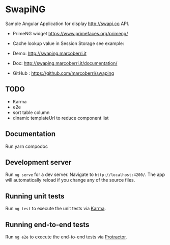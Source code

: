 # SwapiNG

Sample Angular Application for display http://swapi.co API.

- PrimeNG widget https://www.primefaces.org/primeng/
- Cache lookup value in Session Storage see example:

- Demo: http://swaping.marcoberri.it
- Doc: http://swaping.marcoberri.it/documentation/
- GitHub : https://github.com/marcoberri/swaping

## TODO

- Karma
- e2e
- sort table column
- dinamic templateUrl to reduce component list

## Documentation

Run yarn compodoc

## Development server

Run `ng serve` for a dev server. Navigate to `http://localhost:4200/`. The app will automatically reload if you change any of the source files.

## Running unit tests

Run `ng test` to execute the unit tests via [Karma](https://karma-runner.github.io).

## Running end-to-end tests

Run `ng e2e` to execute the end-to-end tests via [Protractor](http://www.protractortest.org/).
